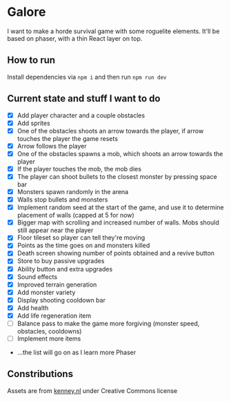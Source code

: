 # Galore

I want to make a horde survival game with some roguelite elements. It'll be based on phaser, with a thin React layer on top.

## How to run
Install dependencies via `npm i` and then run `npm run dev`

## Current state and stuff I want to do
- [x] Add player character and a couple obstacles
- [x] Add sprites
- [x] One of the obstacles shoots an arrow towards the player, if arrow touches the player the game resets
- [x] Arrow follows the player
- [x] One of the obstacles spawns a mob, which shoots an arrow towards the player
- [X] If the player touches the mob, the mob dies
- [X] The player can shoot bullets to the closest monster by pressing space bar
- [X] Monsters spawn randomly in the arena
- [X] Walls stop bullets and monsters
- [X] Implement random seed at the start of the game, and use it to determine placement of walls (capped at 5 for now)
- [X] Bigger map with scrolling and increased number of walls. Mobs should still appear near the player
- [X] Floor tileset so player can tell they're moving
- [X] Points as the time goes on and monsters killed
- [X] Death screen showing number of points obtained and a revive button
- [X] Store to buy passive upgrades
- [X] Ability button and extra upgrades
- [X] Sound effects
- [X] Improved terrain generation
- [X] Add monster variety
- [X] Display shooting cooldown bar
- [X] Add health
- [X] Add life regeneration item
- [ ] Balance pass to make the game more forgiving (monster speed, obstacles, cooldowns)
- [ ] Implement more items
- ...the list will go on as I learn more Phaser

## Constributions

Assets are from [kenney.nl](https://kenney.nl/assets/tiny-dungeon) under Creative Commons license
